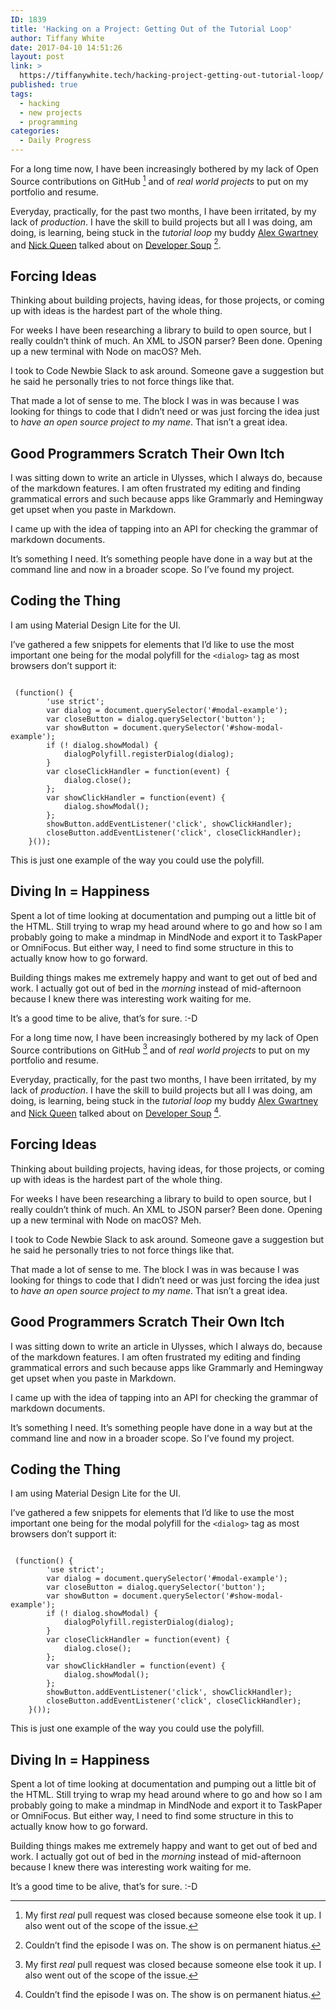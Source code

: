 ```yaml
---
ID: 1839
title: 'Hacking on a Project: Getting Out of the Tutorial Loop'
author: Tiffany White
date: 2017-04-10 14:51:26
layout: post
link: >
  https://tiffanywhite.tech/hacking-project-getting-out-tutorial-loop/
published: true
tags:
  - hacking
  - new projects
  - programming
categories:
  - Daily Progress
---
```



For a long time now, I have been increasingly bothered by my lack of Open Source contributions on GitHub [^1] and of *real world projects* to put on my portfolio and resume.

Everyday, practically, for the past two months, I have been irritated, by my lack of *production*. I have the skill to build projects but all I was doing, am doing, is learning, being stuck in the *tutorial loop* my buddy [Alex Gwartney](https://twitter.com/AlexGwartney) and [Nick Queen](https://twitter.com/nickqueen) talked about on [Developer Soup](https://www.youtube.com/watch?v=L66GVCEsKC0) [^2].

## Forcing Ideas

Thinking about building projects, having ideas, for those projects, or coming up with ideas is the hardest part of the whole thing.

For weeks I have been researching a library to build to open source, but I really couldn’t think of much. An XML to JSON parser? Been done. Opening up a new terminal with Node on macOS? Meh.

I took to Code Newbie Slack to ask around. Someone gave a suggestion but he said he personally tries to not force things like that.

That made a lot of sense to me. The block I was in was because I was looking for things to code that I didn’t need or was just forcing the idea just to *have an open source project to my name*. That isn’t a great idea.

## Good Programmers Scratch Their Own Itch

I was sitting down to write an article in Ulysses, which I always do, because of the markdown features. I am often frustrated my editing and finding grammatical errors and such because apps like Grammarly and Hemingway get upset when you paste in Markdown.

I came up with the idea of tapping into an API for checking the grammar of markdown documents.

It’s something I need. It’s something people have done in a way but at the command line and now in a broader scope. So I’ve found my project.

## Coding the Thing

I am using Material Design Lite for the UI.

I’ve gathered a few snippets for elements that I’d like to use the most important one being for the modal polyfill for the `<dialog>` tag as most browsers don’t support it:
<pre><code class="javascript">
 (function() {
        'use strict';
        var dialog = document.querySelector('#modal-example');
        var closeButton = dialog.querySelector('button');
        var showButton = document.querySelector('#show-modal-example');
        if (! dialog.showModal) {
            dialogPolyfill.registerDialog(dialog);
        }
        var closeClickHandler = function(event) {
            dialog.close();
        };
        var showClickHandler = function(event) {
            dialog.showModal();
        };
        showButton.addEventListener('click', showClickHandler);
        closeButton.addEventListener('click', closeClickHandler);
    }());
</code></pre>
This is just one example of the way you could use the polyfill.

## Diving In = Happiness

Spent a lot of time looking at documentation and pumping out a little bit of the HTML. Still trying to wrap my head around where to go and how so I am probably going to make a mindmap in MindNode and export it to TaskPaper or OmniFocus. But either way, I need to find some structure in this to actually know how to go forward.

Building things makes me extremely happy and want to get out of bed and work. I actually got out of bed in the *morning* instead of mid-afternoon because I knew there was interesting work waiting for me.

It’s a good time to be alive, that’s for sure. :-D

[^1]: My first *real* pull request was closed because someone else took it up. I also went out of the scope of the issue.



For a long time now, I have been increasingly bothered by my lack of Open Source contributions on GitHub [^1] and of *real world projects* to put on my portfolio and resume.

Everyday, practically, for the past two months, I have been irritated, by my lack of *production*. I have the skill to build projects but all I was doing, am doing, is learning, being stuck in the *tutorial loop* my buddy [Alex Gwartney](https://twitter.com/AlexGwartney) and [Nick Queen](https://twitter.com/nickqueen) talked about on [Developer Soup](https://www.youtube.com/watch?v=L66GVCEsKC0) [^2].

## Forcing Ideas

Thinking about building projects, having ideas, for those projects, or coming up with ideas is the hardest part of the whole thing.

For weeks I have been researching a library to build to open source, but I really couldn’t think of much. An XML to JSON parser? Been done. Opening up a new terminal with Node on macOS? Meh.

I took to Code Newbie Slack to ask around. Someone gave a suggestion but he said he personally tries to not force things like that.

That made a lot of sense to me. The block I was in was because I was looking for things to code that I didn’t need or was just forcing the idea just to *have an open source project to my name*. That isn’t a great idea.

## Good Programmers Scratch Their Own Itch

I was sitting down to write an article in Ulysses, which I always do, because of the markdown features. I am often frustrated my editing and finding grammatical errors and such because apps like Grammarly and Hemingway get upset when you paste in Markdown.

I came up with the idea of tapping into an API for checking the grammar of markdown documents.

It’s something I need. It’s something people have done in a way but at the command line and now in a broader scope. So I’ve found my project.

## Coding the Thing

I am using Material Design Lite for the UI.

I’ve gathered a few snippets for elements that I’d like to use the most important one being for the modal polyfill for the `<dialog>` tag as most browsers don’t support it:
<pre><code class="javascript">
 (function() {
        'use strict';
        var dialog = document.querySelector('#modal-example');
        var closeButton = dialog.querySelector('button');
        var showButton = document.querySelector('#show-modal-example');
        if (! dialog.showModal) {
            dialogPolyfill.registerDialog(dialog);
        }
        var closeClickHandler = function(event) {
            dialog.close();
        };
        var showClickHandler = function(event) {
            dialog.showModal();
        };
        showButton.addEventListener('click', showClickHandler);
        closeButton.addEventListener('click', closeClickHandler);
    }());
</code></pre>
This is just one example of the way you could use the polyfill.

## Diving In = Happiness

Spent a lot of time looking at documentation and pumping out a little bit of the HTML. Still trying to wrap my head around where to go and how so I am probably going to make a mindmap in MindNode and export it to TaskPaper or OmniFocus. But either way, I need to find some structure in this to actually know how to go forward.

Building things makes me extremely happy and want to get out of bed and work. I actually got out of bed in the *morning* instead of mid-afternoon because I knew there was interesting work waiting for me.

It’s a good time to be alive, that’s for sure. :-D

[^1]: My first *real* pull request was closed because someone else took it up. I also went out of the scope of the issue.




[^2]: Couldn’t find the episode I was on. The show is on permanent hiatus.
